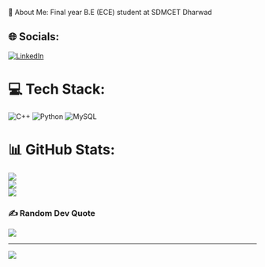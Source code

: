 💫 About Me:
Final year B.E (ECE) student at SDMCET Dharwad


## 🌐 Socials:
[![LinkedIn](https://img.shields.io/badge/LinkedIn-%230077B5.svg?logo=linkedin&logoColor=white)](https://linkedin.com/in/sumithhadalgeri) 

# 💻 Tech Stack:
![C++](https://img.shields.io/badge/c++-%2300599C.svg?style=for-the-badge&logo=c%2B%2B&logoColor=white) ![Python](https://img.shields.io/badge/python-3670A0?style=for-the-badge&logo=python&logoColor=ffdd54) ![MySQL](https://img.shields.io/badge/mysql-4479A1.svg?style=for-the-badge&logo=mysql&logoColor=white)
# 📊 GitHub Stats:
![](https://github-readme-stats.vercel.app/api?username=sumithhadalgeri&theme=dark&hide_border=false&include_all_commits=false&count_private=false)<br/>
![](https://nirzak-streak-stats.vercel.app/?user=sumithhadalgeri&theme=dark&hide_border=false)<br/>
![](https://github-readme-stats.vercel.app/api/top-langs/?username=sumithhadalgeri&theme=dark&hide_border=false&include_all_commits=false&count_private=false&layout=compact)

### ✍ Random Dev Quote
![](https://quotes-github-readme.vercel.app/api?type=horizontal&theme=radical)

---
[![](https://visitcount.itsvg.in/api?id=sumithhadalgeri&icon=0&color=0)](https://visitcount.itsvg.in)
